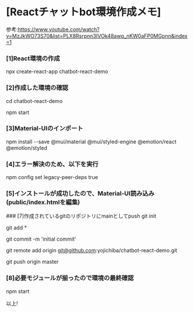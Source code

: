 # [Reactチャットbot環境作成メモ]
参考:https://www.youtube.com/watch?v=MzJkWO73S70&list=PLX8Rsrpnn3IVOk48awq_nKW0aFP0MGpnn&index=1
### [1]React環境の作成
npx create-react-app chatbot-react-demo
### [2]作成した環境の確認
cd chatbot-react-demo

npm start
### [3]Material-UIのインポート
npm install --save @mui/material @mui/styled-engine @emotion/react @emotion/styled
### [4]エラー解決のため、以下を実行
npm config set legacy-peer-deps true
### [5]インストールが成功したので、Material-UI読み込み(public/index.htmlを編集)
<link rel="stylesheet" href="https://fonts.googleapis.com/css?family=Roboto:300,400,500,700&display=swap" />

<link rel="stylesheet" href="https://fonts.googleapis.com/icon?family=Material+Icons" />
### [7]作成されているgitのリポジトリにmainとしてpush
git init

git add *

git commit -m 'initial commit'

git remote add origin git@github.com:yojichiba/chatbot-react-demo.git

git push origin master
### [8]必要モジュールが揃ったので環境の最終確認
npm start

以上!